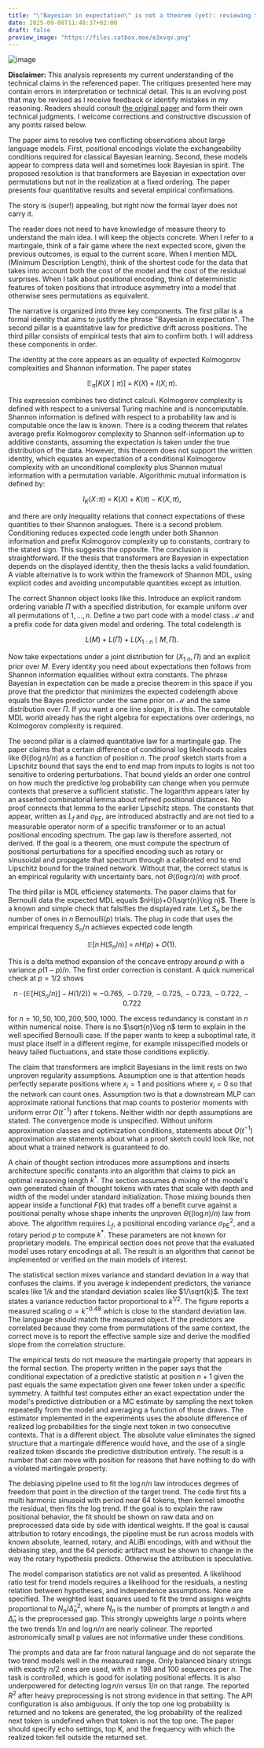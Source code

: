 ```yaml
---
title: "\"Bayesian in expectation\" is not a theorem (yet): reviewing the argument"
date: 2025-09-08T11:48:37+02:00
draft: false
preview_image: "https://files.catbox.moe/e3xvqv.png"
---
```


![image](https://files.catbox.moe/e3xvqv.png)

**Disclaimer:** This analysis represents my current understanding of the technical claims in the referenced paper. The critiques presented here may contain errors in interpretation or technical detail. This is an evolving post that may be revised as I receive feedback or identify mistakes in my reasoning. Readers should consult [the original paper](https://arxiv.org/abs/2507.11768) and form their own technical judgments. I welcome corrections and constructive discussion of any points raised below.

The paper aims to resolve two conflicting observations about large language models. First, positional encodings violate the exchangeability conditions required for classical Bayesian learning. Second, these models appear to compress data well and sometimes look Bayesian in spirit. The proposed resolution is that transformers are Bayesian in expectation over permutations but not in the realization at a fixed ordering. The paper presents four quantitative results and several empirical confirmations.

The story is (super!) appealing, but right now the formal layer does not carry it.

The reader does not need to have knowledge of measure theory to understand the main idea. I will keep the objects concrete. When I refer to a martingale, think of a fair game where the next expected score, given the previous outcomes, is equal to the current score. When I mention MDL (Minimum Description Length), think of the shortest code for the data that takes into account both the cost of the model and the cost of the residual surprises. When I talk about positional encoding, think of deterministic features of token positions that introduce asymmetry into a model that otherwise sees permutations as equivalent.

The narrative is organized into three key components. The first pillar is a formal identity that aims to justify the phrase "Bayesian in expectation". The second pillar is a quantitative law for predictive drift across positions. The third pillar consists of empirical tests that aim to confirm both. I will address these components in order.

The identity at the core appears as an equality of expected Kolmogorov complexities and Shannon information. The paper states

$$
\mathbb{E}_{\pi}\big[K(X\mid \pi)\big] \;=\; K(X) + I(X;\pi).
$$

This expression combines two distinct calculi. Kolmogorov complexity is defined with respect to a universal Turing machine and is noncomputable. Shannon information is defined with respect to a probability law and is computable once the law is known. There is a coding theorem that relates average prefix Kolmogorov complexity to Shannon self-information up to additive constants, assuming the expectation is taken under the true distribution of the data. However, this theorem does not support the written identity, which equates an expectation of a conditional Kolmogorov complexity with an unconditional complexity plus Shannon mutual information with a permutation variable. Algorithmic mutual information is defined by:

$$
I_K(X\!:\!\pi) \;=\; K(X) + K(\pi) - K(X,\pi),
$$

and there are only inequality relations that connect expectations of these quantities to their Shannon analogues. There is a second problem. Conditioning reduces expected code length under both Shannon information and prefix Kolmogorov complexity up to constants, contrary to the stated sign. This suggests the opposite. The conclusion is straightforward. If the thesis that transformers are Bayesian in expectation depends on the displayed identity, then the thesis lacks a valid foundation. A viable alternative is to work within the framework of Shannon MDL, using explicit codes and avoiding uncomputable quantities except as intuition.

The correct Shannon object looks like this. Introduce an explicit random ordering variable $\Pi$ with a specified distribution, for example uniform over all permutations of ${1,\dots,n}$. Define a two part code with a model class $\mathcal{M}$ and a prefix code for data given model and ordering. The total codelength is

$$
L(M) + L(\Pi) + L(X_{1:n}\mid M,\Pi).
$$

Now take expectations under a joint distribution for $(X_{1\:n},\Pi)$ and an explicit prior over $M$. Every identity you need about expectations then follows from Shannon information equalities without extra constants. The phrase Bayesian in expectation can be made a precise theorem in this space if you prove that the predictor that minimizes the expected codelength above equals the Bayes predictor under the same prior on $\mathcal{M}$ and the same distribution over $\Pi$. If you want a one line slogan, it is this. The computable MDL world already has the right algebra for expectations over orderings, no Kolmogorov complexity is required.

The second pillar is a claimed quantitative law for a martingale gap. The paper claims that a certain difference of conditional log likelihoods scales like $\Theta((\log n)/n)$ as a function of position $n$. The proof sketch starts from a Lipschitz bound that says the end to end map from inputs to logits is not too sensitive to ordering perturbations. That bound yields an order one control on how much the predictive log probability can change when you permute contexts that preserve a sufficient statistic. The logarithm appears later by an asserted combinatorial lemma about refined positional distances. No proof connects that lemma to the earlier Lipschitz steps. The constants that appear, written as $L_f$ and $\sigma_{\mathrm{PE}}$, are introduced abstractly and are not tied to a measurable operator norm of a specific transformer or to an actual positional encoding spectrum. The gap law is therefore asserted, not derived. If the goal is a theorem, one must compute the spectrum of positional perturbations for a specified encoding such as rotary or sinusoidal and propagate that spectrum through a calibrated end to end Lipschitz bound for the trained network. Without that, the correct status is an empirical regularity with uncertainty bars, not $\Theta((\log n)/n)$ with proof.

The third pillar is MDL efficiency statements. The paper claims that for Bernoulli data the expected MDL equals $nH(p)+O(\sqrt{n}\log n)$. There is a known and simple check that falsifies the displayed rate. Let $S_n$ be the number of ones in $n$ Bernoulli$(p)$ trials. The plug in code that uses the empirical frequency $S_n/n$ achieves expected code length

$$
\mathbb{E}\big[n\,H(S_n/n)\big] \;=\; nH(p) + O(1).
$$

This is a delta method expansion of the concave entropy around $p$ with a variance $p(1-p)/n$. The first order correction is constant. A quick numerical check at $p=1/2$ shows

$$
n\cdot\big(\mathbb{E}[H(S_n/n)]-H(1/2)\big) \approx -0.765,\,-0.729,\,-0.725,\,-0.723,\,-0.722,\,-0.722
$$

for $n=10,50,100,200,500,1000$. The excess redundancy is constant in $n$ within numerical noise. There is no $\sqrt{n}\log n$ term to explain in the well specified Bernoulli case. If the paper wants to keep a suboptimal rate, it must place itself in a different regime, for example misspecified models or heavy tailed fluctuations, and state those conditions explicitly.

The claim that transformers are implicit Bayesians in the limit rests on two unproven regularity assumptions. Assumption one is that attention heads perfectly separate positions where $x_i=1$ and positions where $x_i=0$ so that the network can count ones. Assumption two is that a downstream MLP can approximate rational functions that map counts to posterior moments with uniform error $O(t^{-1})$ after $t$ tokens. Neither width nor depth assumptions are stated. The convergence mode is unspecified. Without uniform approximation classes and optimization conditions, statements about $O(t^{-1})$ approximation are statements about what a proof sketch could look like, not about what a trained network is guaranteed to do.

A chain of thought section introduces more assumptions and inserts architecture specific constants into an algorithm that claims to pick an optimal reasoning length $k^*$. The section assumes $\phi$ mixing of the model's own generated chain of thought tokens with rates that scale with depth and width of the model under standard initialization. Those mixing bounds then appear inside a functional $F(k)$ that trades off a benefit curve against a positional penalty whose shape inherits the unproven $\Theta((\log n)/n)$ law from above. The algorithm requires $L_f$, a positional encoding variance $\sigma_{\mathrm{PE}}^2$, and a rotary period $p$ to compute $k^*$. These parameters are not known for proprietary models. The empirical section does not prove that the evaluated model uses rotary encodings at all. The result is an algorithm that cannot be implemented or verified on the main models of interest.

The statistical section mixes variance and standard deviation in a way that confuses the claims. If you average $k$ independent predictors, the variance scales like $1/k$ and the standard deviation scales like $1/\sqrt{k}$. The text states a variance reduction factor proportional to $k^{1/2}$. The figure reports a measured scaling $\sigma\propto k^{-0.48}$ which is close to the standard deviation law. The language should match the measured object. If the predictors are correlated because they come from permutations of the same context, the correct move is to report the effective sample size and derive the modified slope from the correlation structure.

The empirical tests do not measure the martingale property that appears in the formal section. The property written in the paper says that the conditional expectation of a predictive statistic at position $n+1$ given the past equals the same expectation given one fewer token under a specific symmetry. A faithful test computes either an exact expectation under the model's predictive distribution or a MC estimate by sampling the next token repeatedly from the model and averaging a function of those draws. The estimator implemented in the experiments uses the absolute difference of realized log probabilities for the single next token in two consecutive contexts. That is a different object. The absolute value eliminates the signed structure that a martingale difference would have, and the use of a single realized token discards the predictive distribution entirely. The result is a number that can move with position for reasons that have nothing to do with a violated martingale property.

The debiasing pipeline used to fit the $\log n/n$ law introduces degrees of freedom that point in the direction of the target trend. The code first fits a multi harmonic sinusoid with period near 64 tokens, then kernel smooths the residual, then fits the log trend. If the goal is to explain the raw positional behavior, the fit should be shown on raw data and on preprocessed data side by side with identical weights. If the goal is causal attribution to rotary encodings, the pipeline must be run across models with known absolute, learned, rotary, and ALiBi encodings, with and without the debiasing step, and the 64 periodic artifact must be shown to change in the way the rotary hypothesis predicts. Otherwise the attribution is speculative.

The model comparison statistics are not valid as presented. A likelihood ratio test for trend models requires a likelihood for the residuals, a nesting relation between hypotheses, and independence assumptions. None are specified. The weighted least squares used to fit the trend assigns weights proportional to $N_n/\widehat{\Delta}_n^2$, where $N_n$ is the number of prompts at length $n$ and $\widehat{\Delta}_n$ is the preprocessed gap. This strongly upweights large $n$ points where the two trends $1/n$ and $\log n/n$ are nearly colinear. The reported astronomically small p values are not informative under these conditions.

The prompts and data are far from natural language and do not separate the two trend models well in the measured range. Only balanced binary strings with exactly $n/2$ ones are used, with $n\leq 198$ and 100 sequences per $n$. The task is controlled, which is good for isolating positional effects. It is also underpowered for detecting $\log n/n$ versus $1/n$ on that range. The reported $R^2$ after heavy preprocessing is not strong evidence in that setting. The API configuration is also ambiguous. If only the top one log probability is returned and no tokens are generated, the log probability of the realized next token is undefined when that token is not the top one. The paper should specify echo settings, top K, and the frequency with which the realized token fell outside the returned set.
